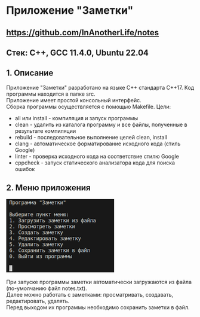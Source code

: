 # Приложение "Заметки"

## https://github.com/InAnotherLife/notes

## Стек: С++, GCC 11.4.0, Ubuntu 22.04

## 1. Описание
Приложение "Заметки" разработано на языке С++ стандарта C++17. Код программы находится в папке src.\
Приложение имеет простой консольный интерфейс.\
Сборка программы осуществляется с помощью Makefile. Цели:
* all или install - компиляция и запуск программы
* clean - удалить из каталога программу и все файлы, полученные в результате компиляции
* rebuild - последовательное выполнение целей clean, install
* clang - автоматическое форматирование исходного кода (стиль Google)
* linter - проверка исходного кода на соответствие стилю Google
* cppcheck - запуск статического анализатора кода для поиска ошибок

## 2. Меню приложения

![Меню приложения](img/1.png)

При запуске программы заметки автоматически загружаются из файла (по-умолчанию файл notes.txt).\
Далее можно работать с заметками: просматривать, создавать, редактировать, удалять.\
Перед выходом их программы необходимо сохранить заметки в файл.
